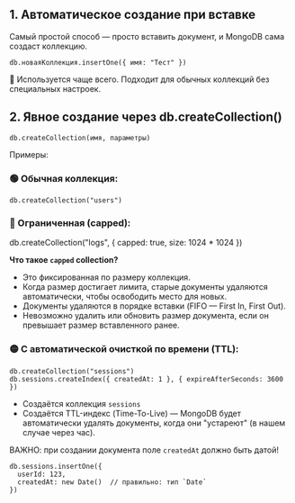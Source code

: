 ## 1. Автоматическое создание при вставкеСамый простой способ — просто вставить документ, и MongoDB сама создаст коллекцию.```db.новаяКоллекция.insertOne({ имя: "Тест" })```📌 Используется чаще всего. Подходит для обычных коллекций без специальных настроек.## 2. Явное создание через db.createCollection()```db.createCollection(имя, параметры)```Примеры:### 🟢 Обычная коллекция:```db.createCollection("users")```### 🔵 Ограниченная (capped):db.createCollection("logs", { capped: true, size: 1024 * 1024 })**Что такое `capped` collection?**- Это фиксированная по размеру коллекция.- Когда размер достигает лимита, старые документы удаляются автоматически, чтобы освободить место для новых.- Документы удаляются в порядке вставки (FIFO — First In, First Out).- Невозможно удалить или обновить размер документа, если он превышает размер вставленного ранее.### 🟡 С автоматической очисткой по времени (TTL):```db.createCollection("sessions")db.sessions.createIndex({ createdAt: 1 }, { expireAfterSeconds: 3600 })```- Создаётся коллекция `sessions`- Создаётся TTL-индекс (Time-To-Live) — MongoDB будет автоматически удалять документы, когда они "устареют" (в нашем случае через час).ВАЖНО: при создании документа поле `createdAt` должно быть датой!```db.sessions.insertOne({  userId: 123,  createdAt: new Date()  // правильно: тип `Date`})```